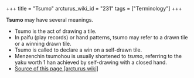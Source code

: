 +++
title = "Tsumo"
arcturus_wiki_id = "231"
tags = ["Terminology"]
+++

**Tsumo** may have several meanings.

  - Tsumo is the act of drawing a tile.
  - In paifu (play records) or hand patterns, tsumo may refer to a drawn tile or a winning drawn tile.
  - Tsumo is called to declare a win on a self-drawn tile.
  - Menzenchin tsumohou is usually shortened to *tsumo*, referring to the yaku worth 1 han achieved by self-drawing with a closed hand.
- [Source of this page [arcturus wiki]](http://arcturus.su/wiki/Tsumo)